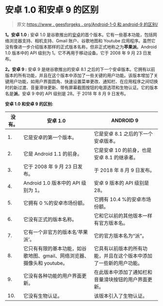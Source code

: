 # 安卓 1.0 和安卓 9 的区别

> 原文:[https://www . geesforgeks . org/Android-1-0 和 android-9 的区别/](https://www.geeksforgeeks.org/difference-between-android-1-0-and-android-9/)

**1。安卓 1.0 :**
安卓 1.0 是谷歌推出的[安卓](https://www.geeksforgeeks.org/introduction-to-android-development/)的首个版本。它有一些基本功能，包括网络浏览器支持、相机支持、Gmail 账户、谷歌地图和 Youtube 应用程序。虽然它没有像进一步介绍版本那样的正式版本名称，但非正式地称之为**苹果派**。Android 1.0 版本中的 API 级别为 1。它不再用于移动设备。它于 2008 年 9 月 23 日发布。

**2。安卓 9 :**
安卓 9 是继谷歌推出的安卓 8.1 之后的下一个安卓版本。它拥有以前版本的所有功能，并且在这个版本中添加了一些关键的用户功能。该版本增加了关键用户功能，如用户界面圆角、快速设置菜单更改、通知栏、在应用程序之间切换时的新过渡、音量滑块更新、带有屏幕截图按钮的电源选项和生物认证。它的版本名是**派**。安卓 9 中的 API 级别是 28。于 2018 年 8 月 9 日发布。

**安卓 1.0 和安卓 9 的区别:**

<center>

| 没有。 | 安卓 1.0 | ANDROID 9 |
| --- | --- | --- |
| 1. | 它是安卓的第一个版本。 | 它是安卓 8.1 之后的下一个安卓版本。 |
| 2. | 它是 Android 1.1 的前身。 | 它是安卓 10 的前身，也是安卓 8.1 的继承者。 |
| 3. | 它于 2008 年 9 月 23 日发布。 | 于 2018 年 8 月 9 日发布。 |
| 4. | Android 1.0 版本中的 API 级别为 1。 | 安卓 9 版本的 API 级别是 28。 |
| 5. | 它拥有 0 %的安卓市场份额。 | 它拥有 10.4 %的安卓市场份额。 |
| 6. | 它没有正式的版本名称。 | 它和它以前的其他版本一样有官方版本名。 |
| 7. | 它有一个非官方的版本名‘苹果派’。 | 它的官方版本名为“派”。 |
| 8. | 它只有有限的基本功能，如谷歌地图、gmail、网络浏览器、摄像头和 youtube。 | 它具有以前版本的所有功能，并且在这个版本中添加了一些新的用户功能。 |
| 9. | 它没有各种功能的用户界面更新。 | 在此版本中添加了通知栏和音量滑块按钮的用户界面更新。 |
| 10. | 它没有生物认证。 | 该版本引入了生物认证。 |

</center>